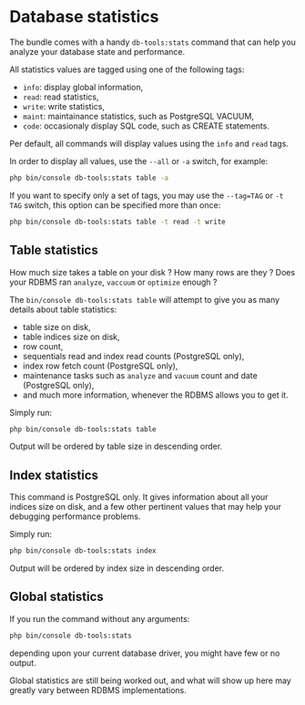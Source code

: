 # Database statistics

The bundle comes with a handy `db-tools:stats` command that can help you analyze
your database state and performance.

All statistics values are tagged using one of the following tags:

  - `info`: display global information,
  - `read`: read statistics,
  - `write`: write statistics,
  - `maint`: maintainance statistics, such as PostgreSQL VACUUM,
  - `code`: occasionaly display SQL code, such as CREATE statements.

Per default, all commands will display values using the `info` and `read` tags.

In order to display all values, use the `--all` or `-a` switch, for example:

```sh
php bin/console db-tools:stats table -a
```

If you want to specify only a set of tags, you may use the `--tag=TAG` or
`-t TAG` switch, this option can be specified more than once:

```sh
php bin/console db-tools:stats table -t read -t write
```

## Table statistics

How much size takes a table on your disk ? How many rows are they ? Does your
RDBMS ran `analyze`, `vaccuum` or `optimize` enough ?

The `bin/console db-tools:stats table` will attempt to give you as many details
about table statistics:

 - table size on disk,
 - table indices size on disk,
 - row count,
 - sequentials read and index read counts (PostgreSQL only),
 - index row fetch count (PostgreSQL only),
 - maintenance tasks such as `analyze` and `vacuum` count and date (PostgreSQL only),
 - and much more information, whenever the RDBMS allows you to get it.

Simply run:

```sh
php bin/console db-tools:stats table
```

Output will be ordered by table size in descending order.

## Index statistics

This command is PostgreSQL only. It gives information about all your indices
size on disk, and a few other pertinent values that may help your debugging
performance problems.

Simply run:

```sh
php bin/console db-tools:stats index
```

Output will be ordered by index size in descending order.

## Global statistics

If you run the command without any arguments:

```sh
php bin/console db-tools:stats
```

depending upon your current database driver, you might have few or no output.

Global statistics are still being worked out, and what will show up here
may greatly vary between RDBMS implementations.

